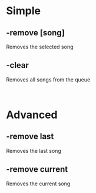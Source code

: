 # Simple

## -remove [song]
Removes the selected song

## -clear
Removes all songs from the queue

<br>

# Advanced

## -remove last
Removes the last song

## -remove current
Removes the current song

